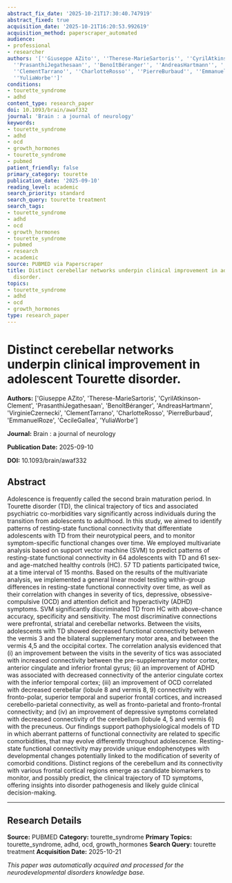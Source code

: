 ```yaml
---
abstract_fix_date: '2025-10-21T17:30:40.747919'
abstract_fixed: true
acquisition_date: '2025-10-21T16:20:53.992619'
acquisition_method: paperscraper_automated
audience:
- professional
- researcher
authors: '[''Giuseppe AZito'', ''Therese-MarieSartoris'', ''CyrilAtkinson-Clement'',
  ''PrasanthiJegathesaan'', ''BenoîtBéranger'', ''AndreasHartmann'', ''VirginieCzernecki'',
  ''ClementTarrano'', ''CharlotteRosso'', ''PierreBurbaud'', ''EmmanuelRoze'', ''CecileGallea'',
  ''YuliaWorbe'']'
conditions:
- tourette_syndrome
- adhd
content_type: research_paper
doi: 10.1093/brain/awaf332
journal: 'Brain : a journal of neurology'
keywords:
- tourette_syndrome
- adhd
- ocd
- growth_hormones
- tourette_syndrome
- pubmed
patient_friendly: false
primary_category: tourette
publication_date: '2025-09-10'
reading_level: academic
search_priority: standard
search_query: tourette treatment
search_tags:
- tourette_syndrome
- adhd
- ocd
- growth_hormones
- tourette_syndrome
- pubmed
- research
- academic
source: PUBMED via Paperscraper
title: Distinct cerebellar networks underpin clinical improvement in adolescent Tourette
  disorder.
topics:
- tourette_syndrome
- adhd
- ocd
- growth_hormones
type: research_paper
---
```


# Distinct cerebellar networks underpin clinical improvement in adolescent Tourette disorder.

**Authors:** ['Giuseppe AZito', 'Therese-MarieSartoris', 'CyrilAtkinson-Clement', 'PrasanthiJegathesaan', 'BenoîtBéranger', 'AndreasHartmann', 'VirginieCzernecki', 'ClementTarrano', 'CharlotteRosso', 'PierreBurbaud', 'EmmanuelRoze', 'CecileGallea', 'YuliaWorbe']

**Journal:** Brain : a journal of neurology

**Publication Date:** 2025-09-10

**DOI:** 10.1093/brain/awaf332

## Abstract

Adolescence is frequently called the second brain maturation period. In Tourette disorder (TD), the clinical trajectory of tics and associated psychiatric co-morbidities vary significantly across individuals during the transition from adolescents to adulthood. In this study, we aimed to identify patterns of resting-state functional connectivity that differentiate adolescents with TD from their neurotypical peers, and to monitor symptom-specific functional changes over time. We employed multivariate analysis based on support vector machine (SVM) to predict patterns of resting-state functional connectivity in 64 adolescents with TD and 61 sex- and age-matched healthy controls (HC). 57 TD patients participated twice, at a time interval of 15 months. Based on the results of the multivariate analysis, we implemented a general linear model testing within-group differences in resting-state functional connectivity over time, as well as their correlation with changes in severity of tics, depressive, obsessive-compulsive (OCD) and attention deficit and hyperactivity (ADHD) symptoms. SVM significantly discriminated TD from HC with above-chance accuracy, specificity and sensitivity. The most discriminative connections were prefrontal, striatal and cerebellar networks. Between the visits, adolescents with TD showed decreased functional connectivity between the vermis 3 and the bilateral supplementary motor area, and between the vermis 4,5 and the occipital cortex. The correlation analysis evidenced that (i) an improvement between the visits in the severity of tics was associated with increased connectivity between the pre-supplementary motor cortex, anterior cingulate and inferior frontal gyrus; (ii) an improvement of ADHD was associated with decreased connectivity of the anterior cingulate cortex with the inferior temporal cortex; (iii) an improvement of OCD correlated with decreased cerebellar (lobule 8 and vermis 8, 9) connectivity with fronto-polar, superior temporal and superior frontal cortices, and increased cerebello-parietal connectivity, as well as fronto-parietal and fronto-frontal connectivity; and (iv) an improvement of depressive symptoms correlated with decreased connectivity of the cerebellum (lobule 4, 5 and vermis 6) with the precuneus. Our findings support pathophysiological models of TD in which aberrant patterns of functional connectivity are related to specific comorbidities, that may evolve differently throughout adolescence. Resting-state functional connectivity may provide unique endophenotypes with developmental changes potentially linked to the modification of severity of comorbid conditions. Distinct regions of the cerebellum and its connectivity with various frontal cortical regions emerge as candidate biomarkers to monitor, and possibly predict, the clinical trajectory of TD symptoms, offering insights into disorder pathogenesis and likely guide clinical decision-making.

---

## Research Details

**Source:** PUBMED
**Category:** tourette_syndrome
**Primary Topics:** tourette_syndrome, adhd, ocd, growth_hormones
**Search Query:** tourette treatment
**Acquisition Date:** 2025-10-21

*This paper was automatically acquired and processed for the neurodevelopmental disorders knowledge base.*
